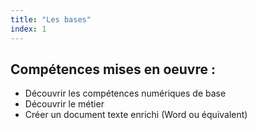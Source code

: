 ```yaml
---
title: "Les bases"
index: 1
---
```


## Compétences mises en oeuvre : 

- Découvrir les compétences numériques de base
- Découvrir le métier
- Créer un document texte enrichi (Word ou équivalent)
